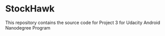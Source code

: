 # StockHawk  
This repository contains the source code for Project 3 for Udacity Android Nanodegree Program
